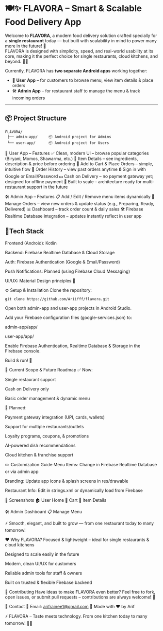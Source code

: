 # 🍽️✨ **FLAVORA** – Smart & Scalable Food Delivery App

Welcome to **FLAVORA**, a modern food delivery solution crafted specially for a **single restaurant** today — but built with scalability in mind to power many more in the future! 🚀  
FLAVORA is designed with simplicity, speed, and real-world usability at its core, making it the perfect choice for single restaurants, cloud kitchens, and beyond. 🌱🍔

Currently, FLAVORA has **two separate Android apps** working together:

- 📱 **User App** – for customers to browse menu, view item details & place orders  
- 🛠️ **Admin App** – for restaurant staff to manage the menu & track incoming orders

---

## 📦 **Project Structure**

```plaintext
FLAVORA/
 ├── admin-app/     📦 Android project for Admins
 └── user-app/      📦 Android project for Users
```

📲 User App – Features
✅ Clean, modern UI – browse popular categories (Biryani, Momos, Shawarma, etc.)
🍗 Item Details – see ingredients, description & price before ordering
🛒 Add to Cart & Place Orders – simple, intuitive flow
📝 Order History – view past orders anytime
🔒 Sign in with Google or Email/Password
💵 Cash on Delivery – no payment gateway yet; designed for offline payment
🌱 Built to scale – architecture ready for multi-restaurant support in the future

🛠️ Admin App – Features
📋 Add / Edit / Remove menu items dynamically
🚚 Manage Orders – view new orders & update status (e.g., Preparing, Ready, Delivered)
📊 Dashboard – track order count & daily sales
🛠 Firebase Realtime Database integration – updates instantly reflect in user app

## 🔧**Tech Stack**

Frontend (Android): Kotlin

Backend: Firebase Realtime Database & Cloud Storage

Auth: Firebase Authentication (Google & Email/Password)

Push Notifications: Planned (using Firebase Cloud Messaging)

UI/UX: Material Design principles 🎨

⚙️ Setup & Installation
Clone the repository:
```plaintext
git clone https://github.com/Ariifff/flavora.git
```
Open both admin-app and user-app projects in Android Studio.

Add your Firebase configuration files (google-services.json) to:

admin-app/app/

user-app/app/

Enable Firebase Authentication, Realtime Database & Storage in the Firebase console.

Build & run! 🚀

🌱 Current Scope & Future Roadmap
✅ Now:

Single restaurant support

Cash on Delivery only

Basic order management & dynamic menu

🔮 Planned:

Payment gateway integration (UPI, cards, wallets)

Support for multiple restaurants/outlets

Loyalty programs, coupons, & promotions

AI-powered dish recommendations

Cloud kitchen & franchise support

✏️ Customization Guide
Menu Items: Change in Firebase Realtime Database or via admin app

Branding: Update app icons & splash screens in res/drawable

Restaurant Info: Edit in strings.xml or dynamically load from Firebase

📸 Screenshots
🏠 User Home	🛒 Cart	🍗 Item Details

🛠️ Admin Dashboard	📋 Manage Menu

⚡ Smooth, elegant, and built to grow — from one restaurant today to many tomorrow!

❤️ Why FLAVORA?
Focused & lightweight – ideal for single restaurants & cloud kitchens

Designed to scale easily in the future

Modern, clean UI/UX for customers

Reliable admin tools for staff & owners

Built on trusted & flexible Firebase backend

🤝 Contributing
Have ideas to make FLAVORA even better?
Feel free to fork, open issues, or submit pull requests – contributions are always welcome! 🌟

📧 Contact
📩 Email: arifrainee1@gmail.com
📍 Made with ❤️ by Arif

⚡ FLAVORA – Taste meets technology.
From one kitchen today to many tomorrow! 🍲🚀
